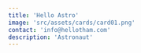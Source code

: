 ```yaml
---
title: 'Hello Astro'
image: 'src/assets/cards/card01.png'
contact: 'info@hellotham.com'
description: 'Astronaut'
---
```

